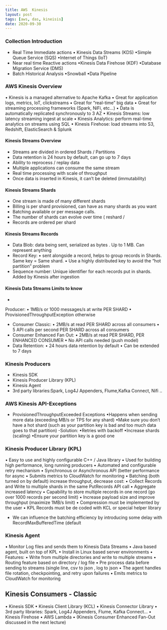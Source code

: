 ```yaml
---
title: AWS  Kinesis 
layout: post
tags: [aws, das, kineisis]
date: 2020-09-30
---
```

###  Collection Introduction
- Real Time Immediate actions
• Kinesis Data Streams (KDS)
•Simple Queue Service (SQS)
•Internet of Things (IoT)
- Near real time Reactive actions
•Kinesis Data Firehose (KDF)
•Database Migration Service (DMS)
- Batch Historical Analysis
•Snowball
•Data Pipeline

###  AWS Kinesis Overview
• Kinesis is a managed alternative to Apache Kafka
• Great for application logs, metrics, IoT, clickstreams
• Great for “real-time” big data
• Great for streaming processing frameworks (Spark, NiFi, etc…)
• Data is automatically replicated synchronously to 3 AZ
• Kinesis Streams: low latency streaming ingest at scale
• Kinesis Analytics: perform real-time analytics on streams using
SQL
• Kinesis Firehose: load streams into S3, Redshift, ElasticSearch &
Splunk

#### Kinesis Streams Overview
- Streams are divided in ordered Shards / Partitions
- Data retention is 24 hours by default, can go up to 7 days
- Ability to reprocess / replay data
- Multiple applications can consume the same stream
- Real time processing with scale of throughput
- Once data is inserted in Kinesis, it can’t be deleted (immutability)

#### Kinesis Streams Shards
- One stream is made of many different shards
- Billing is per shard provisioned, can have as many shards as
you want
- Batching available or per message calls.
- The number of shards can evolve over time ( reshard /
- Records are ordered per shard

#### Kinesis Streams Records
- Data Blob: data being sent, serialized
as bytes . Up to 1 MB. Can represent
anything
- Record Key:
• sent alongside a record, helps to group
records in Shards. Same key = Same
shard.
• Use a highly distributed key to avoid the
“hot partition” problem
- Sequence number: Unique identifier
for each records put in shards. Added
by Kinesis after ingestion
#### Kinesis Data Streams Limits to know
-
Producer:
• 1MB/s or 1000 messages/s at write PER SHARD
• ProvisionedThroughputException  otherwise
- Consumer Classic:
• 2MB/s at read PER SHARD across all consumers
• 5 API calls per second PER SHARD across all consumers
- Consumer Enhanced Fan Out:
• 2MB/s at read PER SHARD, PER ENHANCED CONSUMER
• No API calls needed (push model)
- Data Retention:
• 24 hours data retention by default
• Can be extended to 7 days
### Kinesis Producers
- Kinesis SDK
- Kinesis Producer
Library (KPL)
- Kinesis Agent
- 3rd party libraries:Spark, Log4J Appenders, Flume,Kafka Connect, Nifi ..
### AWS Kinesis API-Exceptions
- ProvisionedThroughputExceeded Exceptions
•Happens when sending more data (exceeding MB/s or TPS for any
shard)
•Make sure you don’t have a hot shard (such as your partition key is bad
and too much data goes to that partition)
-Solution:
•Retries with backoff
•Increase shards (scaling)
•Ensure your partition key is a good one
### Kinesis Producer Library (KPL)
•
Easy to use and highly configurable C++ / Java library
•
Used for building high performance, long running producers
•
Automated and configurable retry mechanism
•
Synchronous or Asynchronous API (better performance for async
•
Submits metrics to CloudWatch for monitoring
•
Batching (both turned on by default) increase throughput, decrease
cost:
•
Collect Records and Write to multiple shards in the same PutRecords API call
•
Aggregate increased latency
•
Capability to store multiple records in one record (go over 1000 records per second limit)
•
Increase payload size and improve throughput (maximize 1MB/s limit)
•
Compression must be implemented by the user
•
KPL Records must be de coded with KCL or special helper library
- We can influence the batching efficiency by introducing some
delay with RecordMaxBufferedTime (default
### Kinesis Agent
•
Monitor Log files and sends them to Kinesis Data Streams
•
Java based agent, built on top of KPL
•
Install in Linux based server environments
•
Features:
•
Write from multiple directories and write to multiple streams
•
Routing feature based on directory / log file
•
Pre process data before sending to streams (single line, csv to json , log to
json
•
The agent handles file rotation, checkpointing, and retry upon failures
•
Emits metrics to CloudWatch for monitoring

## Kinesis Consumers - Classic
• Kinesis SDK
• Kinesis Client Library (KCL)
• Kinesis Connector Library
• 3rd party libraries: Spark,
Log4J Appenders, Flume,
Kafka Connect…
• Kinesis Firehose
• AWS Lambda
• (Kinesis Consumer Enhanced
Fan-Out discussed in the next
lecture)
